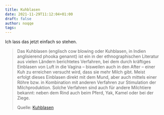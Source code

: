 ```yaml
---
title: Kuhblasen
date: 2021-11-29T11:12:04+01:00
draft: false
author: noqqe
tags:
---
```


Ich lass das jetzt einfach so stehen.

> Das Kuhblasen (englisch cow blowing oder Kuhblasen, in Indien anglisierend
> phooka genannt) ist ein in der ethnographischen Literatur aus vielen Ländern
> berichtetes Verfahren, bei dem durch kräftiges Einblasen von Luft in die
> Vagina – bisweilen auch in den After – einer Kuh zu erreichen versucht wird,
> dass sie mehr Milch gibt. Meist erfolgt dieses Einblasen direkt mit dem Mund,
> aber auch mittels einer Röhre bzw. in Kombination mit anderen Verfahren zur
> Stimulation der Milchproduktion. Solche Verfahren sind auch für andere
> Milchtiere bekannt: neben dem Rind auch beim Pferd, Yak, Kamel oder bei der
> Ziege.
>
> Quelle: [Kuhblasen](https://de.wikipedia.org/wiki/Kuhblasen)
